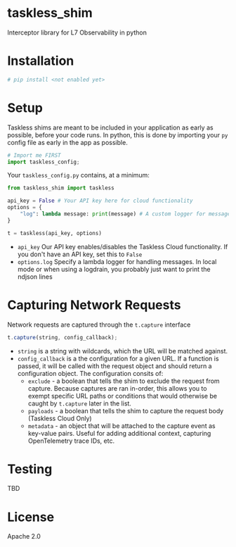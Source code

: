# taskless_shim

Interceptor library for L7 Observability in python

# Installation

```bash
# pip install <not enabled yet>
```

# Setup

Taskless shims are meant to be included in your application as early as possible, before your code runs. In python, this is done by importing your `py` config file as early in the app as possible.

```python
# Import me FIRST
import taskless_config;
```

Your `taskless_config.py` contains, at a minimum:

```python
from taskless_shim import taskless

api_key = False # Your API key here for cloud functionality
options = {
    "log": lambda message: print(message) # A custom logger for messages
}

t = taskless(api_key, options)
```

- `api_key` Our API key enables/disables the Taskless Cloud functionality. If you don't have an API key, set this to `False`
- `options.log` Specify a lambda logger for handling messages. In local mode or when using a logdrain, you probably just want to print the ndjson lines

# Capturing Network Requests

Network requests are captured through the `t.capture` interface

```ts
t.capture(string, config_callback);
```

- `string` is a string with wildcards, which the URL will be matched against.
- `config_callback` is a the configuration for a given URL. If a function is passed, it will be called with the request object and should return a configuration object. The configuration consits of:
  - `exclude` - a boolean that tells the shim to exclude the request from capture. Because captures are ran in-order, this allows you to exempt specific URL paths or conditions that would otherwise be caught by `t.capture` later in the list.
  - `payloads` - a boolean that tells the shim to capture the request body (Taskless Cloud Only)
  - `metadata` - an object that will be attached to the capture event as key-value pairs. Useful for adding additional context, capturing OpenTelemetry trace IDs, etc.

# Testing

TBD

# License

Apache 2.0
